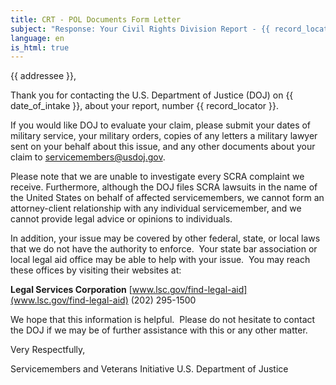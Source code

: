```yaml
---
title: CRT - POL Documents Form Letter
subject: "Response: Your Civil Rights Division Report - {{ record_locator }} from the {{ section_name }} Section"
language: en
is_html: true
---
```

{{ addressee }},

Thank you for contacting the U.S. Department of Justice (DOJ) on {{ date_of_intake }}, about your report, number {{ record_locator }}.

If you would like DOJ to evaluate your claim, please submit your dates of military service, your military orders, copies of any letters a military lawyer sent on your behalf about this issue, and any other documents about your claim to servicemembers@usdoj.gov.

Please note that we are unable to investigate every SCRA complaint we receive.  Furthermore, although the DOJ files SCRA lawsuits in the name of the United States on behalf of affected servicemembers, we cannot form an attorney-client relationship with any individual servicemember, and we cannot provide legal advice or opinions to individuals.

In addition, your issue may be covered by other federal, state, or local laws that we do not have the authority to enforce.  Your state bar association or local legal aid office may be able to help with your issue.  You may reach these offices by visiting their websites at:

**Legal Services Corporation**
[www.lsc.gov/find-legal-aid](www.lsc.gov/find-legal-aid)
(202) 295-1500

We hope that this information is helpful.  Please do not hesitate to contact the DOJ if we may be of further assistance with this or any other matter.

Very Respectfully,

Servicemembers and Veterans Initiative
U.S. Department of Justice